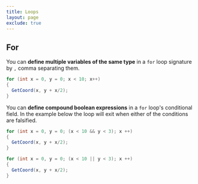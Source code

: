 ```yaml
---
title: Loops
layout: page
exclude: true
---
```


## For

You can **define multiple variables of the same type** in a `for` loop signature by `,` comma separating them.
```csharp
for (int x = 0, y = 0; x < 10; x++)
{
  GetCoord(x, y + x/2);
}
```

You can **define compound boolean expressions** in a `for` loop's conditional field. In the example below the loop will exit when either of the conditions are falsified.
```csharp
for (int x = 0, y = 0; (x < 10 && y < 3); x ++)
{
  GetCoord(x, y + x/2);
}
```

```csharp
for (int x = 0, y = 0; (x < 10 || y < 3); x ++)
{
  GetCoord(x, y + x/2);
}
```
<!--stackedit_data:
eyJoaXN0b3J5IjpbLTMxMTAzNjg2NF19
-->